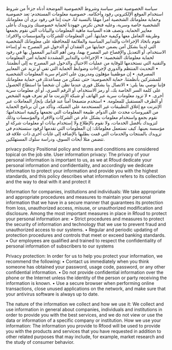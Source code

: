 سياسة الخصوصية
تعتبر سياسة وشروط الخصوصية الموضحة أدناه جزءاً من شروط استخدام الموقع الإلكتروني رفود وأحكامه.
خصوصية معلومات المستخدم:
تعد خصوصية وحماية معلوماتك الشخصية أمراً مهمًا بالنسبة لنا، حيث إننا في رفود نرى أن معلوماتك الشخصية خاصة وسرية، وعليه فنحن نكرس جهودنا لحماية خصوصيتك وتزويدك بأعلى معايير الحماية، وتصف هذه السياسة ماهية المعلومات والبيانات التي نقوم بجمعها وطريقة التعامل معها وكيفية حمايتها.
أمن المعلومات للشركات والمؤسسات والافراد:
نقوم باتخاذ الإجراءات والتدابير المناسبة والملائمة للمحافظة على معلوماتك الشخصية التي لدينا بشكل آمن يضمن حمايتها من الفقدان أو الدخول غير المصرح به أو إساءة الاستخدام، أو التعديل والإفصاح غير المصرح بهما، ومن أهم التدابير المعمول بها في رفود لحماية معلوماتك الشخصية:
•	الإجراءات والتدابير المشددة لحماية أمن المعلومات والتقنية التي نستخدمها للوقاية من عمليات الاحتيال والدخول غير المصرح به إلى أنظمتنا.
•	التحديث المنتظم والدوري لإجراءات وضوابط الحماية التي تفي أو تزيد عن المعايير المصرفية.
•	إن موظفينا مؤهلون ومدربون على احترام سرية المعلومات الشخصية للمشتركين بأنظمتنا.
حماية الخصوصية:
حتى نتمكن من مساعدتك في حماية معلوماتك فإننا نوصي بما يلي:
•	الاتصال بنا بشكل فوري عندما تظن أن شخصاً ما استطاع الحصول على كلمة السر الخاصة بك، أو رمز الاستخدام، أو الرقم السري، أو أي معلومات سرية أخرى.
•	لا تزود معلومات سرية عبر الهاتف أو شبكة الإنترنت ما لم تعرف هوية الشخص أو الطرف المستقبل للمعلومة.
•	استخدم متصفحا آمناً عند قيامك بإنجاز المعاملات عبر الإنترنت مع إغلاق التطبيقات غير المستخدمة على الشبكة، وتأكد من أن برنامج الحماية من الفيروسات محدث على الدوام.
طبيعة المعلومات التي نجمعها وكيفية استخدامها:
نقوم بجمع واستخدام معلومات بشكل عام عن الشركات والافراد والمؤسسات وذلك لتزويدك بأفضل الخدمات، ولا نقوم بالإطلاع ولا إستخدام بيانات او معلومات شركة او مؤسسة بعينها.
كيف نستعمل معلوماتك:
إن المعلومات التي تقدمها لرفود  ستستخدم في تزويدك بالمنتجات والخدمات التي قمت بطلبها بالإضافة إلى غايات أخرى ذات علاقة قد تتضمن مثلا أبحاث السوق، ودراسة سلوك المستهلكين.
 




privacy policy
Positional policy and terms and conditions are considered topical on the job site.
User information privacy:
The privacy of your personal information is important to us, as we at Rfoud dedicate your personal information and confidentiality, and accordingly we dedicate information to protect your information and provide you with the highest standards, and this policy describes what information refers to its collection and the way to deal with it and protect it



Information for companies, institutions and individuals:
We take appropriate and appropriate procedures and measures to maintain your personal information that we have in a secure manner that guarantees its protection from loss, unauthorized access, misuse, or unauthorized modification and disclosure. Among the most important measures in place in Rfoud to protect your personal information are:
• Strict procedures and measures to protect the security of information and technology that we use to prevent fraud and unauthorized access to our systems.
• Regular and periodic updating of protection procedures and controls that meet or exceed banking standards.
• Our employees are qualified and trained to respect the confidentiality of personal information of subscribers to our systems


Privacy protection:
In order for us to help you protect your information, we recommend the following:
• Contact us immediately when you think someone has obtained your password, usage code, password, or any other confidential information.
• Do not provide confidential information over the phone or the Internet unless the identity of the person or party receiving the information is known.
• Use a secure browser when performing online transactions, close unused applications on the network, and make sure that your antivirus software is always up to date.


The nature of the information we collect and how we use it:
We collect and use information in general about companies, individuals and institutions in order to provide you with the best services, and we do not view or use the data or information of a specific company or institution.
How we use your information:
The information you provide to Rfood will be used to provide you with the products and services that you have requested in addition to other related purposes that may include, for example, market research and the study of consumer behavior.





